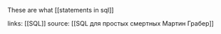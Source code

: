 These are what [[statements in sql]]

links: [[SQL]]
source: [[SQL для простых смертных Мартин Грабер]]